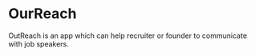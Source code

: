 # OurReach

OutReach is an app which can help recruiter or founder to communicate with job speakers.